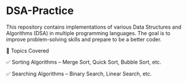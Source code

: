 # DSA-Practice
This repository contains implementations of various Data Structures and Algorithms (DSA) in multiple programming languages. The goal is to improve problem-solving skills and prepare to be a better coder.

📌 Topics Covered

✅ Sorting Algorithms – Merge Sort, Quick Sort, Bubble Sort, etc.

✅ Searching Algorithms – Binary Search, Linear Search, etc.
